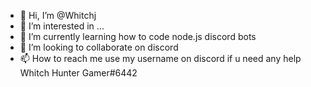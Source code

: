 - 👋 Hi, I’m @Whitchj
- 👀 I’m interested in ...
- 🌱 I’m currently learning how to code node.js discord bots
- 💞️ I’m looking to collaborate on discord
- 📫 How to reach me use my username on discord if u need any help Whitch Hunter Gamer#6442

<!---
Whitchj/Whitchj is a ✨ special ✨ repository because its `README.md` (this file) appears on your GitHub profile.
You can click the Preview link to take a look at your changes.
--->
